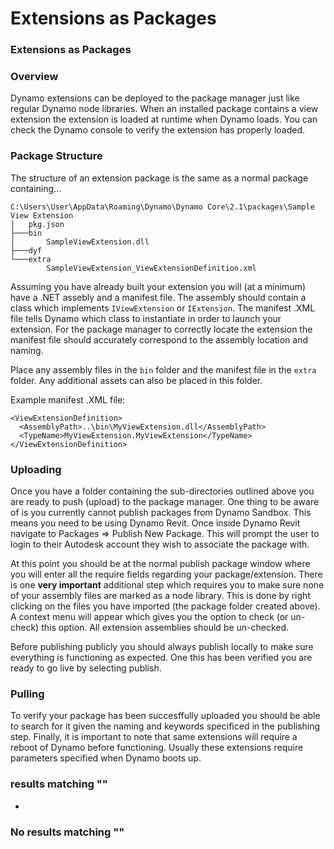 # Extensions as Packages

### Extensions as Packages <a href="#extensions-as-packages" id="extensions-as-packages"></a>

### Overview <a href="#overview" id="overview"></a>

Dynamo extensions can be deployed to the package manager just like regular Dynamo node libraries. When an installed package contains a view extension the extension is loaded at runtime when Dynamo loads. You can check the Dynamo console to verify the extension has properly loaded.

### Package Structure <a href="#package-structure" id="package-structure"></a>

The structure of an extension package is the same as a normal package containing...

```
C:\Users\User\AppData\Roaming\Dynamo\Dynamo Core\2.1\packages\Sample View Extension
│   pkg.json
├───bin
│       SampleViewExtension.dll
├───dyf
└───extra
        SampleViewExtension_ViewExtensionDefinition.xml
```

Assuming you have already built your extension you will (at a minimum) have a .NET assebly and a manifest file. The assembly should contain a class which implements `IViewExtension` or `IExtension`. The manifest .XML file tells Dynamo which class to instantiate in order to launch your extension. For the package manager to correctly locate the extension the manifest file should accurately correspond to the assembly location and naming.

Place any assembly files in the `bin` folder and the manifest file in the `extra` folder. Any additional assets can also be placed in this folder.

Example manifest .XML file:

```
<ViewExtensionDefinition>
  <AssemblyPath>..\bin\MyViewExtension.dll</AssemblyPath>
  <TypeName>MyViewExtension.MyViewExtension</TypeName>
</ViewExtensionDefinition>
```

### Uploading <a href="#uploading" id="uploading"></a>

Once you have a folder containing the sub-directories outlined above you are ready to push (upload) to the package manager. One thing to be aware of is you currently cannot publish packages from Dynamo Sandbox. This means you need to be using Dynamo Revit. Once inside Dynamo Revit navigate to Packages => Publish New Package. This will prompt the user to login to their Autodesk account they wish to associate the package with.

At this point you should be at the normal publish package window where you will enter all the require fields regarding your package/extension. There is one **very important** additional step which requires you to make sure none of your assembly files are marked as a node library. This is done by right clicking on the files you have imported (the package folder created above). A context menu will appear which gives you the option to check (or un-check) this option. All extension assemblies should be un-checked.

Before publishing publicly you should always publish locally to make sure everything is functioning as expected. One this has been verified you are ready to go live by selecting publish.

### Pulling <a href="#pulling" id="pulling"></a>

To verify your package has been succesffully uploaded you should be able to search for it given the naming and keywords specificed in the publishing step. Finally, it is important to note that same extensions will require a reboot of Dynamo before functioning. Usually these extensions require parameters specified when Dynamo boots up.

### results matching ""

*

### No results matching ""
